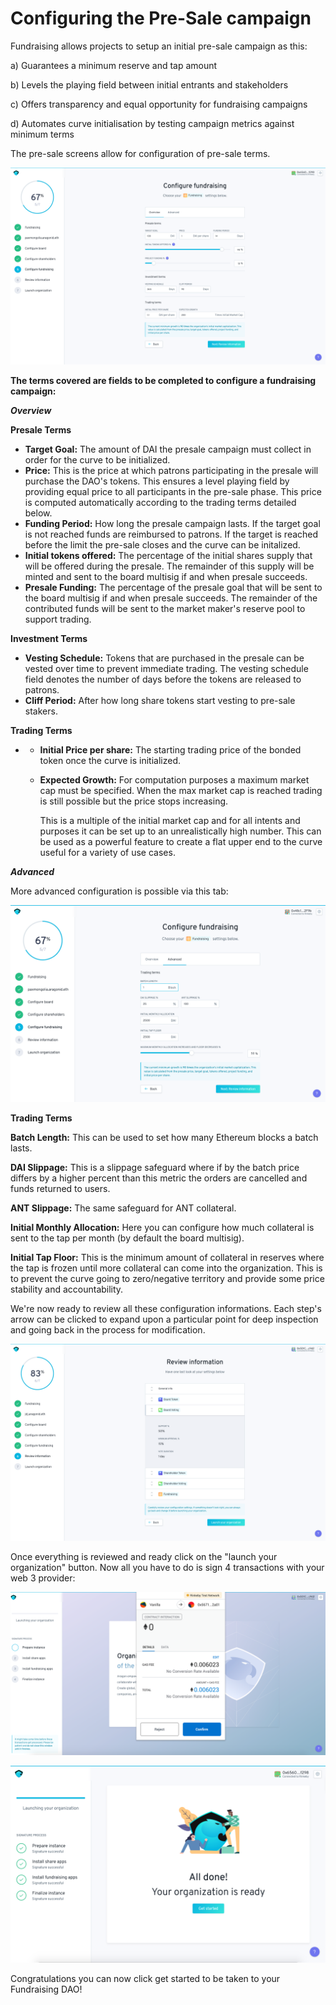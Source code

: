 # Configuring the Pre-Sale campaign

Fundraising allows  projects to setup an initial pre-sale campaign as this:

 a\) Guarantees a minimum reserve and tap amount

b\) Levels the playing field between initial entrants and stakeholders 

c\) Offers transparency and equal opportunity for fundraising campaigns

d\) Automates curve initialisation by testing campaign metrics against minimum terms

The pre-sale screens allow for configuration of pre-sale terms.

![](../.gitbook/assets/screenshot-2019-10-11-at-09.56.25.png)

**The terms covered  are fields to be completed to configure a fundraising campaign:**

_**Overview**_

**Presale Terms**

* **Target Goal:** The amount of DAI the presale campaign must collect in order for the curve to be initialized.
* **Price:** This is the price at which patrons participating in the presale will purchase the DAO's tokens. This ensures a level playing field by providing equal price to all participants in the pre-sale phase. This price is computed automatically according to the trading terms detailed below.
* **Funding Period:** How long the presale campaign lasts. If the target goal is not reached funds are reimbursed to patrons. If the target is reached before the limit the pre-sale closes and the curve can be initalized.
* **Initial tokens offered:** The percentage of the initial shares supply that will be offered during the presale. The remainder of this supply will be minted and sent to the board multisig if and when presale succeeds.
* **Presale Funding:** The percentage of the presale goal that will be sent to the board multisig if and when presale succeeds. The remainder of the contributed funds will be sent to the market maker's reserve pool to support trading.

**Investment Terms**

* **Vesting Schedule:** Tokens that are purchased in the presale can be vested over time to prevent immediate trading. The vesting schedule field denotes the number of days before the tokens are released to patrons.
* **Cliff Period:** After how long share tokens start vesting to pre-sale stakers.

**Trading Terms**

* * **Initial Price per share:** The starting trading price of the bonded token once the curve is initialized.
  * **Expected Growth:** For computation purposes a maximum market cap must be specified. When the max market cap is reached trading is still possible but the price stops increasing. 

    This is a multiple of the initial market cap and for all intents and purposes it can be set up to an unrealistically high number. This can be used as a powerful feature to create a flat upper end to the curve useful for a variety of use cases.

_**Advanced**_

More advanced configuration is possible via this tab:

![](../.gitbook/assets/screenshot-2019-10-11-at-09.51.06.png)

**Trading Terms**

**Batch Length:** This can be used to set how many Ethereum blocks a batch lasts. 

**DAI Slippage:** This is a slippage safeguard where if by the batch price differs by a higher percent than this metric the orders are cancelled and funds returned to users.

**ANT Slippage:** The same safeguard for ANT collateral.

**Initial Monthly Allocation:** Here you can configure how much collateral is sent to the tap per month \(by default the board multisig\).

**Initial Tap Floor:** This is the minimum amount of collateral in reserves where the tap is frozen until more collateral can come into the organization.  This is to prevent the curve going to zero/negative territory and provide some price stability and accountability.

We're now ready to review all these configuration informations. Each step's arrow can be clicked to expand upon a particular point for deep inspection and going back in the process for modification.

![](../.gitbook/assets/screenshot-2019-10-11-at-13.10.27.png)

Once everything is reviewed and ready click on the "launch your organization" button. Now all you have to do is sign 4 transactions with your web 3 provider:

![](../.gitbook/assets/screenshot-2019-10-11-at-13.12.33.png)

![](../.gitbook/assets/screenshot-2019-10-11-at-10.09.55.png)

Congratulations you can now click get started to be taken to your Fundraising DAO!

